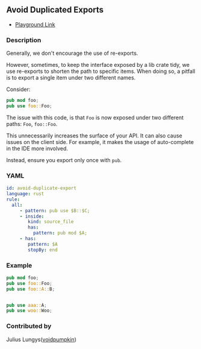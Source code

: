 ## Avoid Duplicated Exports

- [Playground Link](/playground.html#eyJtb2RlIjoiQ29uZmlnIiwibGFuZyI6InJ1c3QiLCJxdWVyeSI6IiIsImNvbmZpZyI6InJ1bGU6XG4gIGFsbDpcbiAgICAgLSBwYXR0ZXJuOiBwdWIgdXNlICRCOjokQztcbiAgICAgLSBpbnNpZGU6XG4gICAgICAgIGtpbmQ6IHNvdXJjZV9maWxlXG4gICAgICAgIGhhczpcbiAgICAgICAgICBwYXR0ZXJuOiBwdWIgbW9kICRBO1xuICAgICAtIGhhczpcbiAgICAgICAgcGF0dGVybjogJEFcbiAgICAgICAgc3RvcEJ5OiBlbmQiLCJzb3VyY2UiOiJwdWIgbW9kIGZvbztcbnB1YiB1c2UgZm9vOjpGb287XG5wdWIgdXNlIGZvbzo6QTo6QjtcblxuXG5wdWIgdXNlIGFhYTo6QTtcbnB1YiB1c2Ugd29vOjpXb287In0=)

### Description

Generally, we don't encourage the use of re-exports.

However, sometimes, to keep the interface exposed by a lib crate tidy, we use re-exports to shorten the path to specific items.
When doing so, a pitfall is to export a single item under two different names.

Consider:

```rs
pub mod foo;
pub use foo::Foo;
```

The issue with this code, is that `Foo` is now exposed under two different paths: `Foo`, `foo::Foo`.

This unnecessarily increases the surface of your API.
It can also cause issues on the client side. For example, it makes the usage of auto-complete in the IDE more involved.

Instead, ensure you export only once with `pub`.

<!-- Use YAML in the example. Delete this section if use pattern. -->

### YAML

```yaml
id: avoid-duplicate-export
language: rust
rule:
  all:
     - pattern: pub use $B::$C;
     - inside:
        kind: source_file
        has:
          pattern: pub mod $A;
     - has:
        pattern: $A
        stopBy: end
```

### Example

<!-- highlight matched code in curly-brace {lineNum} -->

```rs {2,3}
pub mod foo;
pub use foo::Foo;
pub use foo::A::B;


pub use aaa::A;
pub use woo::Woo;
```

### Contributed by

Julius Lungys([voidpumpkin](https://github.com/voidpumpkin))
